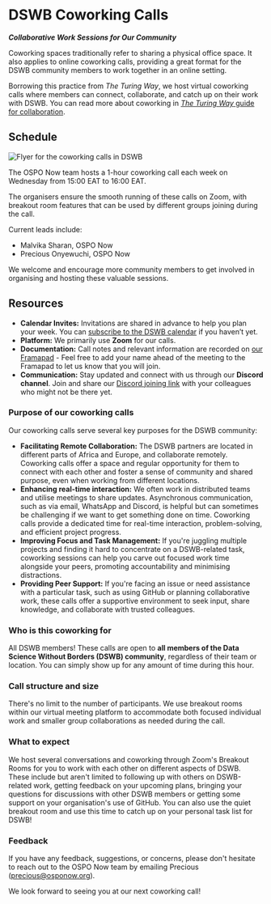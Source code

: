 # DSWB Coworking Calls

***Collaborative Work Sessions for Our Community***

Coworking spaces traditionally refer to sharing a physical office space.
It also applies to online coworking calls, providing a great format for the DSWB community members to work together in an online setting.

Borrowing this practice from _The Turing Way_, we host virtual coworking calls where members can connect, collaborate, and catch up on their work with DSWB.
You can read more about coworking in [_The Turing Way_ guide for collaboration](https://book.the-turing-way.org/collaboration/coworking).

## Schedule

![Flyer for the coworking calls in DSWB](https://github.com/user-attachments/assets/44b45d19-54db-43a7-a20c-c70027fcd9de)

The OSPO Now team hosts a 1-hour coworking call each week on Wednesday from 15:00 EAT to 16:00 EAT.

The organisers ensure the smooth running of these calls on Zoom, with breakout room features that can be used by different groups joining during the call. 

Current leads include:

  * Malvika Sharan, OSPO Now
  * Precious Onyewuchi, OSPO Now

We welcome and encourage more community members to get involved in organising and hosting these valuable sessions.

## Resources

* **Calendar Invites:** Invitations are shared in advance to help you plan your week. You can [subscribe to the DSWB calendar](https://calendar.google.com/calendar/u/0?cid=NDc1MDJiZjA2NTMxYjU1ZTZlMjNjMDBiYzExYzdkY2RkZGNlZjE5Mzg3NmViNmJkYjQ2M2U0ZGRmN2ViNWQxZUBncm91cC5jYWxlbmRhci5nb29nbGUuY29t) if you haven’t yet.
* **Platform:** We primarily use **Zoom** for our calls.
* **Documentation:** Call notes and relevant information are recorded on [our Framapad](https://annuel2.framapad.org/p/dswb-coworking-calls) - Feel free to add your name ahead of the meeting to the Framapad to let us know that you will join.
* **Communication:** Stay updated and connect with us through our **Discord channel**. Join and share our [Discord joining link](https://discord.gg/ma9fthMF) with your colleagues who might not be there yet.

### Purpose of our coworking calls

Our coworking calls serve several key purposes for the DSWB community:

* **Facilitating Remote Collaboration:** The DSWB partners are located in different parts of Africa and Europe, and collaborate remotely. Coworking calls offer a space and regular opportunity for them to connect with each other and foster a sense of community and shared purpose, even when working from different locations.
* **Enhancing real-time interaction:** We often work in distributed teams and utilise meetings to share updates. Asynchronous communication, such as via email, WhatsApp and Discord, is helpful but can sometimes be challenging if we want to get something done on time. Coworking calls provide a dedicated time for real-time interaction, problem-solving, and efficient project progress.
* **Improving Focus and Task Management:** If you're juggling multiple projects and finding it hard to concentrate on a DSWB-related task, coworking sessions can help you carve out focused work time alongside your peers, promoting accountability and minimising distractions.
* **Providing Peer Support:** If you're facing an issue or need assistance with a particular task, such as using GitHub or planning collaborative work, these calls offer a supportive environment to seek input, share knowledge, and collaborate with trusted colleagues.

### Who is this coworking for

All DSWB members!
These calls are open to **all members of the Data Science Without Borders (DSWB) community**, regardless of their team or location.
You can simply show up for any amount of time during this hour.

### Call structure and size

There's no limit to the number of participants. We use breakout rooms within our virtual meeting platform to accommodate both focused individual work and smaller group collaborations as needed during the call.

### What to expect

We host several conversations and coworking through Zoom's Breakout Rooms for you to work with each other on different aspects of DSWB.
These include but aren't limited to following up with others on DSWB-related work, getting feedback on your upcoming plans, bringing your questions for discussions with other DSWB members or getting some support on your organisation's use of GitHub.
You can also use the quiet breakout room and use this time to catch up on your personal task list for DSWB!

### Feedback

If you have any feedback, suggestions, or concerns, please don't hesitate to reach out to the OSPO Now team by emailing Precious (precious@osponow.org).

We look forward to seeing you at our next coworking call!
